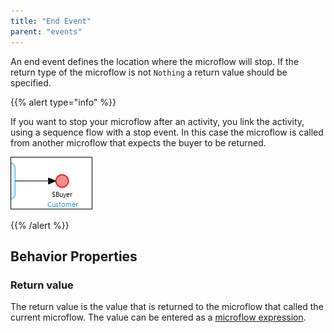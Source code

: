 ```yaml
---
title: "End Event"
parent: "events"
---
```



An end event defines the location where the microflow will stop. If the return type of the microflow is not `Nothing` a return value should be specified.

{{% alert type="info" %}}

If you want to stop your microflow after an activity, you link the activity, using a sequence flow with a stop event. In this case the microflow is called from another microflow that expects the buyer to be returned.

![](attachments/819203/917940.png)

{{% /alert %}}

## Behavior Properties

### Return value

The return value is the value that is returned to the microflow that called the current microflow. The value can be entered as a [microflow expression](microflow-expressions).
